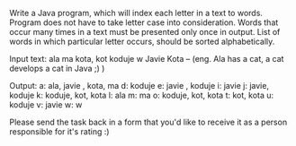 Write a Java program, which will index each letter in a text to words. Program does not have to take letter case into consideration. Words that occur many times in a text must be presented only once in output. List of words in which particular letter occurs, should be sorted alphabetically.

Input text: ala ma kota, kot koduje w Javie Kota – (eng. Ala has a cat, a cat develops a cat in Java ;) )

Output:
a: ala, javie , kota, ma
d: koduje
e: javie , koduje
i: javie
j: javie, koduje
k: koduje, kot, kota
l: ala
m: ma
o: koduje, kot, kota
t: kot, kota
u: koduje
v: javie
w: w


Please send the task back in a form that you'd like to receive it as a person responsible for it's rating :)
